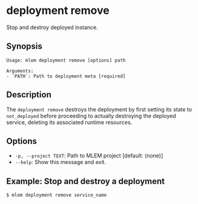 # deployment remove

Stop and destroy deployed instance.

## Synopsis

```usage
Usage: mlem deployment remove [options] path

Arguments:
- `PATH`: Path to deployment meta [required]
```

## Description

The `deployment remove` destroys the deployment by first setting its state to
`not_deployed` before proceeding to actually destroying the deployed service,
deleting its associated runtime resources.

## Options

- `-p, --project TEXT`: Path to MLEM project  [default: (none)]
- `--help`: Show this message and exit.

## Example: Stop and destroy a deployment

```cli
$ mlem deployment remove service_name
```
